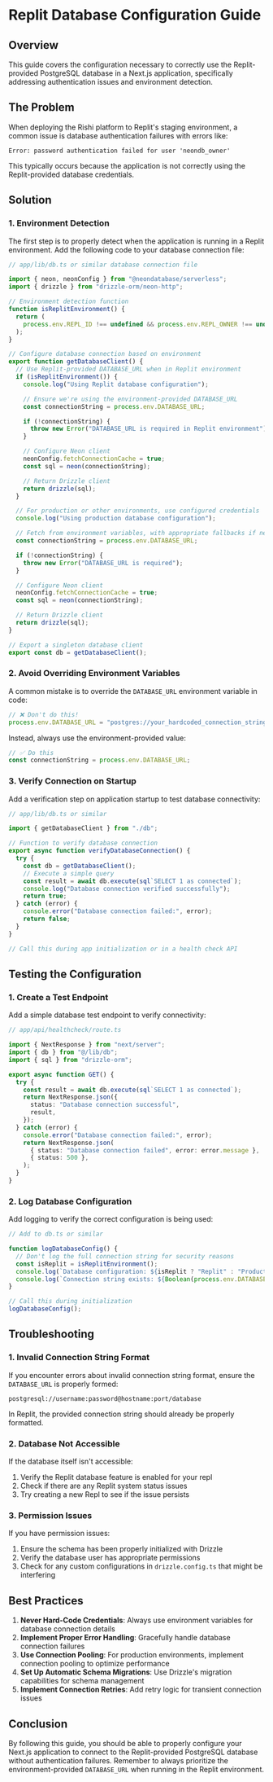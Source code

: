 # Replit Database Configuration Guide

## Overview

This guide covers the configuration necessary to correctly use the Replit-provided PostgreSQL database in a Next.js application, specifically addressing authentication issues and environment detection.

## The Problem

When deploying the Rishi platform to Replit's staging environment, a common issue is database authentication failures with errors like:

```
Error: password authentication failed for user 'neondb_owner'
```

This typically occurs because the application is not correctly using the Replit-provided database credentials.

## Solution

### 1. Environment Detection

The first step is to properly detect when the application is running in a Replit environment. Add the following code to your database connection file:

```typescript
// app/lib/db.ts or similar database connection file

import { neon, neonConfig } from "@neondatabase/serverless";
import { drizzle } from "drizzle-orm/neon-http";

// Environment detection function
function isReplitEnvironment() {
  return (
    process.env.REPL_ID !== undefined && process.env.REPL_OWNER !== undefined
  );
}

// Configure database connection based on environment
export function getDatabaseClient() {
  // Use Replit-provided DATABASE_URL when in Replit environment
  if (isReplitEnvironment()) {
    console.log("Using Replit database configuration");

    // Ensure we're using the environment-provided DATABASE_URL
    const connectionString = process.env.DATABASE_URL;

    if (!connectionString) {
      throw new Error("DATABASE_URL is required in Replit environment");
    }

    // Configure Neon client
    neonConfig.fetchConnectionCache = true;
    const sql = neon(connectionString);

    // Return Drizzle client
    return drizzle(sql);
  }

  // For production or other environments, use configured credentials
  console.log("Using production database configuration");

  // Fetch from environment variables, with appropriate fallbacks if needed
  const connectionString = process.env.DATABASE_URL;

  if (!connectionString) {
    throw new Error("DATABASE_URL is required");
  }

  // Configure Neon client
  neonConfig.fetchConnectionCache = true;
  const sql = neon(connectionString);

  // Return Drizzle client
  return drizzle(sql);
}

// Export a singleton database client
export const db = getDatabaseClient();
```

### 2. Avoid Overriding Environment Variables

A common mistake is to override the `DATABASE_URL` environment variable in code:

```typescript
// ❌ Don't do this!
process.env.DATABASE_URL = "postgres://your_hardcoded_connection_string";
```

Instead, always use the environment-provided value:

```typescript
// ✅ Do this
const connectionString = process.env.DATABASE_URL;
```

### 3. Verify Connection on Startup

Add a verification step on application startup to test database connectivity:

```typescript
// app/lib/db.ts or similar

import { getDatabaseClient } from "./db";

// Function to verify database connection
export async function verifyDatabaseConnection() {
  try {
    const db = getDatabaseClient();
    // Execute a simple query
    const result = await db.execute(sql`SELECT 1 as connected`);
    console.log("Database connection verified successfully");
    return true;
  } catch (error) {
    console.error("Database connection failed:", error);
    return false;
  }
}

// Call this during app initialization or in a health check API
```

## Testing the Configuration

### 1. Create a Test Endpoint

Add a simple database test endpoint to verify connectivity:

```typescript
// app/api/healthcheck/route.ts

import { NextResponse } from "next/server";
import { db } from "@/lib/db";
import { sql } from "drizzle-orm";

export async function GET() {
  try {
    const result = await db.execute(sql`SELECT 1 as connected`);
    return NextResponse.json({
      status: "Database connection successful",
      result,
    });
  } catch (error) {
    console.error("Database connection failed:", error);
    return NextResponse.json(
      { status: "Database connection failed", error: error.message },
      { status: 500 },
    );
  }
}
```

### 2. Log Database Configuration

Add logging to verify the correct configuration is being used:

```typescript
// Add to db.ts or similar

function logDatabaseConfig() {
  // Don't log the full connection string for security reasons
  const isReplit = isReplitEnvironment();
  console.log(`Database configuration: ${isReplit ? "Replit" : "Production"}`);
  console.log(`Connection string exists: ${Boolean(process.env.DATABASE_URL)}`);
}

// Call this during initialization
logDatabaseConfig();
```

## Troubleshooting

### 1. Invalid Connection String Format

If you encounter errors about invalid connection string format, ensure the `DATABASE_URL` is properly formed:

```
postgresql://username:password@hostname:port/database
```

In Replit, the provided connection string should already be properly formatted.

### 2. Database Not Accessible

If the database itself isn't accessible:

1. Verify the Replit database feature is enabled for your repl
2. Check if there are any Replit system status issues
3. Try creating a new Repl to see if the issue persists

### 3. Permission Issues

If you have permission issues:

1. Ensure the schema has been properly initialized with Drizzle
2. Verify the database user has appropriate permissions
3. Check for any custom configurations in `drizzle.config.ts` that might be interfering

## Best Practices

1. **Never Hard-Code Credentials**: Always use environment variables for database connection details
2. **Implement Proper Error Handling**: Gracefully handle database connection failures
3. **Use Connection Pooling**: For production environments, implement connection pooling to optimize performance
4. **Set Up Automatic Schema Migrations**: Use Drizzle's migration capabilities for schema management
5. **Implement Connection Retries**: Add retry logic for transient connection issues

## Conclusion

By following this guide, you should be able to properly configure your Next.js application to connect to the Replit-provided PostgreSQL database without authentication failures. Remember to always prioritize the environment-provided `DATABASE_URL` when running in the Replit environment.

